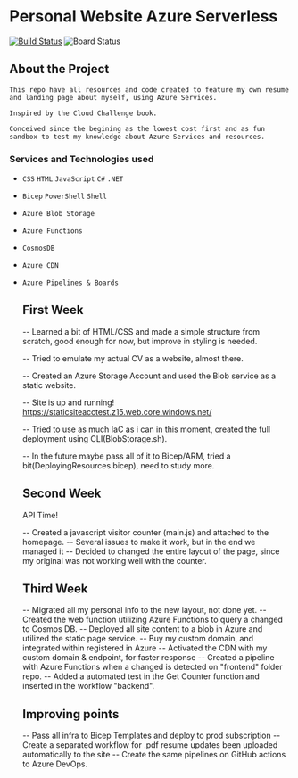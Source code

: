 # Personal Website Azure Serverless
[![Build Status](https://dev.azure.com/am55/AM55%20Portfolio%20Website/_apis/build/status%2FBuild%20CV%20Artifact?branchName=master)](https://dev.azure.com/am55/AM55%20Portfolio%20Website/_build/latest?definitionId=21&branchName=master)  ![Board Status](https://dev.azure.com/am55/f6afe483-c7f3-4cc4-b527-5a0fcac82c01/721abf1c-c98b-49bd-9b78-a12b3dfb840d/_apis/work/boardbadge/54f8307a-40e5-41a1-a0cb-682439adae04)
    
## About the Project
    
    This repo have all resources and code created to feature my own resume and landing page about myself, using Azure Services.

    Inspired by the Cloud Challenge book.

    Conceived since the begining as the lowest cost first and as fun sandbox to test my knowledge about Azure Services and resources.

### Services and Technologies used

* ``CSS`` ``HTML`` ``JavaScript`` ``C#`` ``.NET``
* ``Bicep`` ``PowerShell`` ``Shell``
* ``Azure Blob Storage``
* ``Azure Functions``
* ``CosmosDB``
* ``Azure CDN``
* ``Azure Pipelines & Boards``


    ## First Week

    -- Learned a bit of HTML/CSS and made a simple structure from scratch, good enough for now, but improve in styling is needed.

    -- Tried to emulate my actual CV as a website, almost there.

    -- Created an Azure Storage Account and used the Blob service as a static website.

    -- Site is up and running!  https://staticsiteacctest.z15.web.core.windows.net/

    -- Tried to use as much IaC as i can in this moment, created the full deployment using CLI(BlobStorage.sh).

    -- In the future maybe pass all of it to Bicep/ARM, tried a bit(DeployingResources.bicep), need to study more.


    ## Second Week

    API Time!

    -- Created a javascript visitor counter (main.js) and attached to the homepage.
    -- Several issues to make it work, but in the end we managed it
    -- Decided to changed the entire layout of the page, since my original was not working well with the counter.

    ## Third Week

    -- Migrated all my personal info to the new layout, not done yet.
    -- Created the web function utilizing Azure Functions to query a changed to Cosmos DB.
    -- Deployed all site content to a blob in Azure and utilized the static page service.
    -- Buy my custom domain, and integrated within registered in Azure
    -- Activated the CDN with my custom domain & endpoint, for faster response
    -- Created a pipeline with Azure Functions when a changed is detected on "frontend" folder repo.
    -- Added a automated test in the Get Counter function and inserted in the workflow "backend".


    ## Improving points ##

    -- Pass all infra to Bicep Templates and deploy to prod subscription
    -- Create a separated workflow for .pdf resume updates been uploaded automatically to the site
    -- Create the same pipelines on GitHub actions to Azure DevOps.

    


